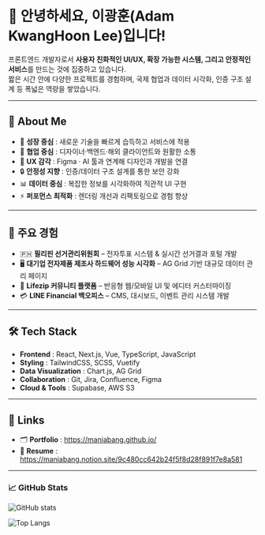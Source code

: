 # 👋 안녕하세요, 이광훈(Adam KwangHoon Lee)입니다!  

프론트엔드 개발자로서 **사용자 친화적인 UI/UX, 확장 가능한 시스템, 그리고 안정적인 서비스**를 만드는 것에 집중하고 있습니다.  
짧은 시간 안에 다양한 프로젝트를 경험하며, 국제 협업과 데이터 시각화, 인증 구조 설계 등 폭넓은 역량을 쌓았습니다.  

---

## 🚀 About Me
- 🌱 **성장 중심** : 새로운 기술을 빠르게 습득하고 서비스에 적용  
- 🤝 **협업 중심** : 디자이너·백엔드·해외 클라이언트와 원활한 소통  
- 🎨 **UX 감각** : Figma · AI 툴과 연계해 디자인과 개발을 연결  
- 🔒 **안정성 지향** : 인증/데이터 구조 설계를 통한 보안 강화  
- 📊 **데이터 중심** : 복잡한 정보를 시각화하여 직관적 UI 구현  
- ⚡ **퍼포먼스 최적화** : 렌더링 개선과 리팩토링으로 경험 향상  

---

## 💼 주요 경험
- 🇵🇭 **필리핀 선거관리위원회** – 전자투표 시스템 & 실시간 선거결과 포털 개발  
- 🖥 **대기업 전자제품 제조사 하드웨어 성능 시각화** – AG Grid 기반 대규모 데이터 관리 페이지  
- 📱 **Lifezip 커뮤니티 플랫폼** – 반응형 웹/모바일 UI 및 에디터 커스터마이징  
- 💳 **LINE Financial 백오피스** – CMS, 대시보드, 이벤트 관리 시스템 개발  

---

## 🛠️ Tech Stack
- **Frontend** : React, Next.js, Vue, TypeScript, JavaScript  
- **Styling** : TailwindCSS, SCSS, Vuetify  
- **Data Visualization** : Chart.js, AG Grid  
- **Collaboration** : Git, Jira, Confluence, Figma  
- **Cloud & Tools** : Supabase, AWS S3  

---

## 📌 Links
- 🗂 **Portfolio** : https://maniabang.github.io/ 
- 💼 **Resume** : https://maniabang.notion.site/9c480cc642b24f5f8d28f891f7e8a581  

---

### 📈 GitHub Stats
![GitHub stats](https://github-readme-stats.vercel.app/api?username=maniabang&show_icons=true&theme=radical)

![Top Langs](https://github-readme-stats.vercel.app/api/top-langs/?username=maniabang&layout=compact&theme=radical)
